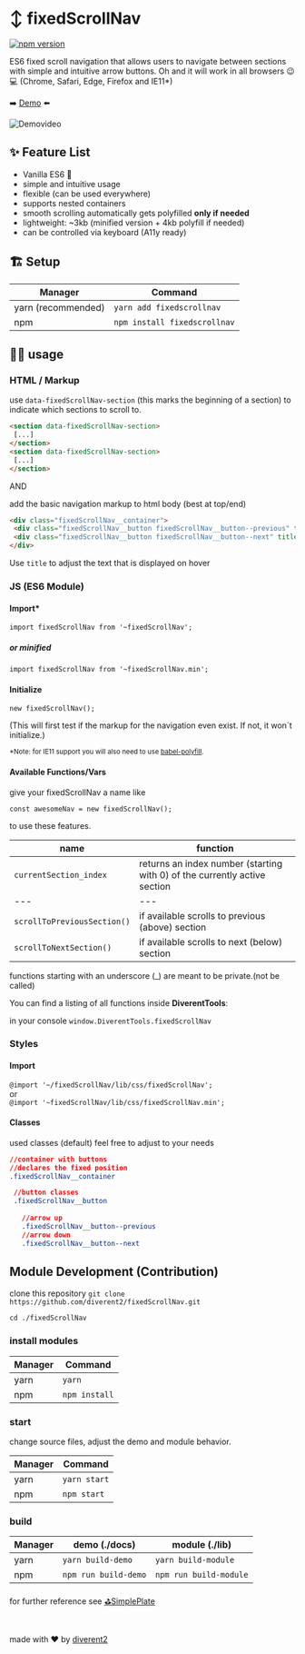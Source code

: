 # ↕️ fixedScrollNav

[![npm version](https://badge.fury.io/js/fixedscrollnav.svg)](https://badge.fury.io/js/fixedscrollnav)

ES6 fixed scroll navigation that allows users to navigate between sections with simple and intuitive arrow buttons.
Oh and it will work in all browsers 😉💻
(Chrome, Safari, Edge, Firefox and IE11*)

➡️ [Demo](https://diverent2.github.io/fixedScrollNav/) ⬅️

![Demovideo](https://imgur.com/32LQQr4.gif)

## ✨ Feature List

* Vanilla ES6 🍦
* simple and intuitive usage
* flexible (can be used everywhere)
* supports nested containers
* smooth scrolling automatically gets polyfilled **only if needed**
* lightweight: ~3kb (minified version + 4kb polyfill if needed)
* can be controlled via keyboard (A11y ready)

## 🏗️ Setup

Manager | Command
--- | ---
yarn (recommended) | `yarn add fixedscrollnav`
npm | `npm install fixedscrollnav`

## 👩‍💻 usage

### HTML / Markup

use `data-fixedScrollNav-section` (this marks the beginning of a section) to indicate which sections to scroll to.

```html
<section data-fixedScrollNav-section>
 [...]
</section>
<section data-fixedScrollNav-section>
 [...]
</section>
```

AND 

add the basic navigation markup to html body (best at top/end)  

```html
<div class="fixedScrollNav__container">
 <div class="fixedScrollNav__button fixedScrollNav__button--previous" title="go to previous section"></div>
 <div class="fixedScrollNav__button fixedScrollNav__button--next" title="go to next section"></div>
</div>
```

Use `title` to adjust the text that is displayed on hover

### JS (ES6 Module)

#### Import*

`import fixedScrollNav from '~fixedScrollNav';`  

##### or minified

`import fixedScrollNav from '~fixedScrollNav.min';`

#### Initialize

`new fixedScrollNav();`

(This will first test if the markup for the navigation even exist. If not, it won´t initialize.) 

<small>*Note: for IE11 support you will also need to use [babel-polyfill](https://babeljs.io/docs/en/babel-polyfill). </small>

#### Available Functions/Vars

give your fixedScrollNav a name like 

`const awesomeNav = new fixedScrollNav();`

to use these features.

name | function
--- | ---
`currentSection_index` | returns an index number (starting with 0) of the currently active section
--- | ---
`scrollToPreviousSection()` | if available scrolls to previous (above) section
`scrollToNextSection()` | if available scrolls to next  (below) section

functions starting with an underscore (_) are meant to be private.(not be called)

You can find a listing of all functions inside **DiverentTools**:

in your console `window.DiverentTools.fixedScrollNav`

### Styles

#### Import

`@import '~/fixedScrollNav/lib/css/fixedScrollNav';`  
or  
`@import '~fixedScrollNav/lib/css/fixedScrollNav.min';`

#### Classes

used classes (default)
feel free to adjust to your needs

```css
//container with buttons
//declares the fixed position
.fixedScrollNav__container 

 //button classes
 .fixedScrollNav__button
 
   //arrow up
   .fixedScrollNav__button--previous
   //arrow down
   .fixedScrollNav__button--next
```



## Module Development (Contribution)

clone this repository `git clone https://github.com/diverent2/fixedScrollNav.git`

`cd ./fixedScrollNav`

### install modules

Manager | Command
--- | ---
yarn | `yarn`
npm | `npm install`

### start

change source files, adjust the demo and module behavior. 

Manager | Command
--- | ---
yarn | `yarn start`
npm | `npm start`

### build

Manager | demo (./docs) | module (./lib)
--- | --- | ---
yarn | `yarn build-demo` | `yarn build-module`
npm | `npm run build-demo` | `npm run build-module`

for further reference see [⛳SimplePlate](https://github.com/diverent2/SimplePlate)

<br>

made with ♥️ by [diverent2](https://twitter.com/diverent2)
